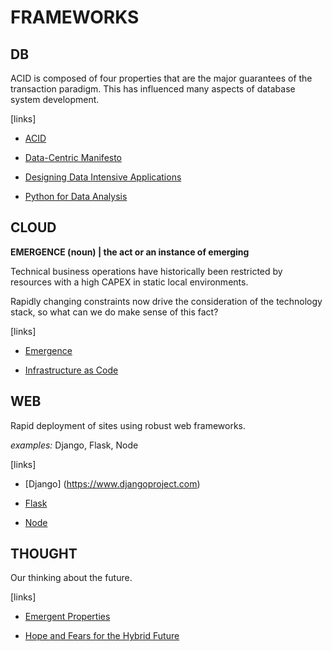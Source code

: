 # FRAMEWORKS

## DB
ACID is composed of four properties that are the major guarantees of the transaction paradigm. This has influenced many aspects of database system development.

[links]
- [ACID](https://en.wikipedia.org/wiki/ACID)

- [Data-Centric Manifesto](http://www.datacentricmanifesto.org)

- [Designing Data Intensive Applications](https://www.oreilly.com/library/view/designing-data-intensive-applications/9781491903063/)

- [Python for Data Analysis](https://www.oreilly.com/library/view/python-for-data/9781449323592/)

## CLOUD
**EMERGENCE (noun) | the act or an instance of emerging**

Technical business operations have historically been restricted by resources with a high CAPEX in static local environments.

Rapidly changing constraints now drive the consideration of the technology stack, so what can we do make sense of this fact?

[links]
- [Emergence](https://www.merriam-webster.com/dictionary/emergence)

- [Infrastructure as Code](https://www.oreilly.com/library/view/infrastructure-as-code/9781617298295/)

## WEB
Rapid deployment of sites using robust web frameworks.

*examples:* Django, Flask, Node

[links]
- [Django] (https://www.djangoproject.com)

- [Flask](https://flask.palletsprojects.com/en/2.2.x/)

- [Node](https://nodejs.org/en/)

## THOUGHT
Our thinking about the future.

[links]
- [Emergent Properties](https://plato.stanford.edu/entries/properties-emergent/)

- [Hope and Fears for the Hybrid Future](https://www.mckinsey.com/featured-insights/coronavirus-leading-through-the-crisis/charting-the-path-to-the-next-normal/hopes-and-fears-for-the-hybrid-future)
